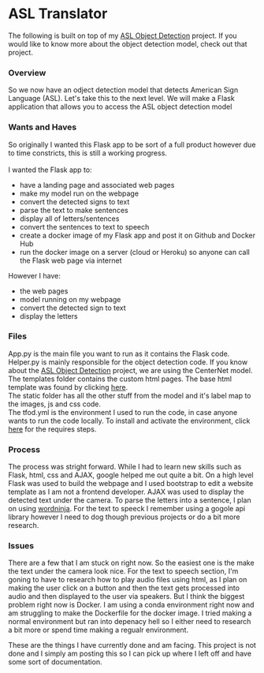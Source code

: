 # ASL Translator

The following is built on top of my [ASL Object Detection](https://github.com/JaideepPrasad/Data-Science/tree/main/Deep%20Learning/ASL%20Object%20Detection) project. If you would like to know more about the object detection model, check out that project.

### Overview

So we now have an odject detection model that detects American Sign Language (ASL). Let's take this to the next level. We will make a Flask application that allows you to access the ASL object detection model

### Wants and Haves

So originally I wanted this Flask app to be sort of a full product however due to time constricts, this is still a working progress.
<br>
<br>
I wanted the Flask app to:
- have a landing page and associated web pages
- make my model run on the webpage
- convert the detected signs to text
- parse the text to make sentences
- display all of letters/sentences
- convert the sentences to text to speech
- create a docker image of my Flask app and post it on Github and Docker Hub
- run the docker image on a server (cloud or Heroku) so anyone can call the Flask web page via internet

However I have:
- the web pages
- model running on my webpage
- convert the detected sign to text
- display the letters

### Files

App.py is the main file you want to run as it contains the Flask code. <br>
Helper.py is mainly responsible for the object detection code. If you know about the [ASL Object Detection](https://github.com/JaideepPrasad/Data-Science/tree/main/Deep%20Learning/ASL%20Object%20Detection) project, we are using the CenterNet model. <br>
The templates folder contains the custom html pages. The base html template was found by clicking [here](https://startbootstrap.com/theme/grayscale). <br>
The static folder has all the other stuff from the model and it's label map to the images, js and css code. <br>
The tfod.yml is the environment I used to run the code, in case anyone wants to run the code locally. To install and activate the environment, click [here](https://conda.io/projects/conda/en/latest/user-guide/tasks/manage-environments.html#creating-an-environment-from-an-environment-yml-file) for the requires steps.

### Process

The process was stright forward. While I had to learn new skills such as Flask, html, css and AJAX, google helped me out quite a bit. On a high level Flask was used to build the webpage and I used bootstrap to edit a website template as I am not a frontend developer. AJAX was used to display the detected text under the camera. To parse the letters into a sentence, I plan on using [wordninja](https://github.com/keredson/wordninja). For the text to speeck I remember using a gogole api library however I need to dog though previous projects or do a bit more research.

### Issues

There are a few that I am stuck on right now. So the easiest one is the make the text under the camera look nice. For the text to speech section, I'm goning to have to research how to play audio files using html, as I plan on making the user click on a button and then the text gets processed into audio and then displayed to the user via speakers. But I think the biggest problem right now is Docker. I am using a conda environment right now and am struggling to make the Dockerfile for the docker image. I tried making a normal environment but ran into depenacy hell so I either need to research a bit more or spend time making a regualr environment.

These are the things I have currently done and am facing. This project is not done and I simply am posting this so I can pick up where I left off and have some sort of documentation.
